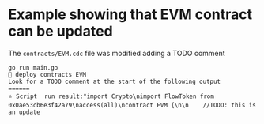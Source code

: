 # Example showing that EVM contract can be updated


The `contracts/EVM.cdc` file was modified adding a TODO comment

```
go run main.go
📜 deploy contracts EVM
Look for a TODO comment at the start of the following output
======
⭐ Script  run result:"import Crypto\nimport FlowToken from 0x0ae53cb6e3f42a79\naccess(all)\ncontract EVM {\n\n    //TODO: this is an update
```
